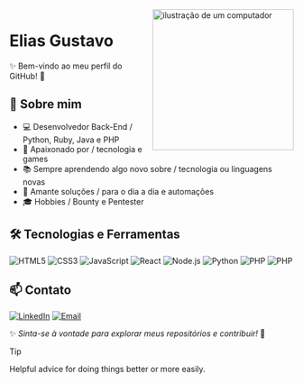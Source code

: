 <img src="https://media1.giphy.com/media/v1.Y2lkPTc5MGI3NjExcTc4ZmxocTYwZWxyYnBpeHJmeXgwZ3E2ZGxkNG1zZWxibjZscTNlciZlcD12MV9pbnRlcm5hbF9naWZfYnlfaWQmY3Q9Zw/SANDK2zAhctsWpJOjx/giphy.gif" alt="ilustração de um computador" min-width="250px" max-width="250px" width="250px" align="right">
<h1>Elias Gustavo</h1>

✨ Bem-vindo ao meu perfil do GitHub! 🚀

## 🔹 Sobre mim
- 💻 Desenvolvedor Back-End / Python, Ruby, Java e PHP
- 🎯 Apaixonado por / tecnologia e games
- 📚 Sempre aprendendo algo novo sobre / tecnologia ou linguagens novas
- 🎨 Amante soluções / para o dia a dia e automações 
- 🎓 Hobbies / Bounty e Pentester


## 🛠️ Tecnologias e Ferramentas

![HTML5](https://img.shields.io/badge/-HTML5-E34F26?style=flat-square&logo=html5&logoColor=white)
![CSS3](https://img.shields.io/badge/-CSS3-1572B6?style=flat-square&logo=css3&logoColor=white)
![JavaScript](https://img.shields.io/badge/-JavaScript-F7DF1E?style=flat-square&logo=javascript&logoColor=black)
![React](https://img.shields.io/badge/-React-61DAFB?style=flat-square&logo=react&logoColor=black)
![Node.js](https://img.shields.io/badge/-Node.js-339933?style=flat-square&logo=node.js&logoColor=white)
![Python](https://img.shields.io/badge/-Python-3776AB?style=flat-square&logo=python&logoColor=white)
![PHP](https://img.shields.io/badge/-PHP-003383?style=flat-square&logo=php&logoColor=white)
![PHP](https://img.shields.io/badge/-Ruby-FF0036?style=flat-square&logo=ruby&logoColor=white)

## 📫 Contato

[![LinkedIn](https://img.shields.io/badge/-LinkedIn-0077B5?style=flat-square&logo=linkedin&logoColor=white)](https://www.linkedin.com/in/seu-usuario/)
[![Email](https://img.shields.io/badge/-Email-D14836?style=flat-square&logo=gmail&logoColor=white)](mailto:seuemail@gmail.com)

✨ _Sinta-se à vontade para explorar meus repositórios e contribuir!_ 🚀

> [!TIP]
> Helpful advice for doing things better or more easily.